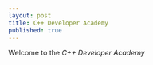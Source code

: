 ```yaml
---
layout: post
title: C++ Developer Academy
published: true
---
```

Welcome to the _C++ Developer Academy_
